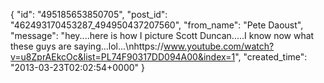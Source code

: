  {
   "id": "495185653850705",
   "post_id": "462493170453287_494950437207560",
   "from_name": "Pete Daoust",
   "message": "hey....here is how I picture Scott Duncan.....I know now what these guys are saying...lol...\nhttps://www.youtube.com/watch?v=u8ZprAEkcOc&list=PL74F90317DD094A00&index=1",
   "created_time": "2013-03-23T02:02:54+0000"
 }

